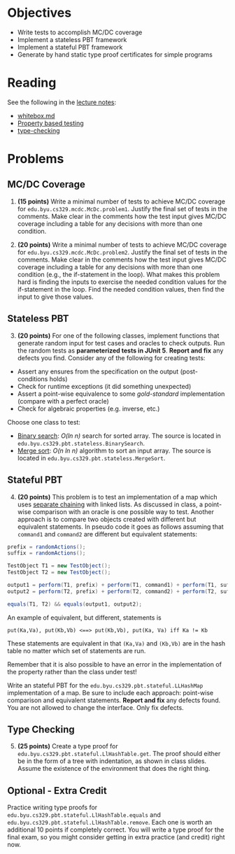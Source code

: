 # Objectives

  * Write tests to accomplish MC/DC coverage
  * Implement a stateless PBT framework
  * Implement a stateful PBT framework
  * Generate by hand static type proof certificates for simple programs

# Reading

See the following in the [lecture notes](https://bitbucket.org/byucs329/byu-cs-329-lecture-notes/src/master/):

  * [whitebox.md](https://bitbucket.org/byucs329/byu-cs-329-lecture-notes/src/master/whitebox/white-box.md)
  * [Property based testing](https://bitbucket.org/byucs329/byu-cs-329-lecture-notes/src/master/property-based-testing/)
  * [type-checking](https://bitbucket.org/byucs329/byu-cs-329-lecture-notes/src/master/type-checking.md)

# Problems

## MC/DC Coverage

1) **(15 points)** Write a minimal number of tests to achieve MC/DC coverage for `edu.byu.cs329.mcdc.McDc.problem1`. Justify the final set of tests in the comments. Make clear in the comments how the test input gives MC/DC coverage including a table for any decisions with more than one condition.

2) **(20 points)** Write a minimal number of tests to achieve MC/DC coverage for `edu.byu.cs329.mcdc.McDc.problem2`. Justify the final set of tests in the comments. Make clear in the comments how the test input gives MC/DC coverage including a table for any decisions with more than one condition (e.g., the if-statement in the loop). What makes this problem hard is finding the inputs to exercise the needed condition values for the if-statement in the loop. Find the needed condition values, then find the input to give those values.

## Stateless PBT

3) **(20 points)** For one of the following classes, implement functions that generate random input for test cases and oracles to check outputs. Run the random tests as **parameterized tests in JUnit 5**. **Report and fix** any defects you find. Consider any of the following for creating tests:

  * Assert any ensures from the specification on the output (post-conditions holds)
  * Check for runtime exceptions (it did something unexpected)
  * Assert a point-wise equivalence to some *gold-standard* implementation (compare with a perfect oracle)
  * Check for algebraic properties (e.g. inverse, etc.)

Choose one class to test:

  * [Binary search](https://en.wikipedia.org/wiki/Binary_search_algorithm): *O(ln n)* search for sorted array. The source is located in `edu.byu.cs329.pbt.stateless.BinarySearch`. 
  * [Merge sort](https://en.wikipedia.org/wiki/Merge_sort): *O(n ln n)* algorithm to sort an input array. The source is located in `edu.byu.cs329.pbt.stateless.MergeSort`.

## Stateful PBT

4) **(20 points)** This problem is to test an implementation of a map which uses [separate chaining](https://en.wikipedia.org/wiki/Hash_table) with linked lists. As discussed in class, a point-wise comparison with an oracle is one possible way to test. Another approach is to compare two objects created with different but equivalent statements. In pseudo code it goes as follows assuming that `command1` and `command2` are different but equivalent statements:

```java
prefix = randomActions();
suffix = randomActions();

TestObject T1 = new TestObject();
TestObject T2 = new TestObject();

output1 = perform(T1, prefix) + perform(T1, command1) + perform(T1, suffix);
output2 = perform(T2, prefix) + perform(T2, command2) + perform(T2, suffix);

equals(T1, T2) && equals(output1, output2);
```

An example of equivalent, but different, statements is

```
put(Ka,Va), put(Kb,Vb) <==> put(Kb,Vb), put(Ka, Va) iff Ka != Kb
```

These statements are equivalent in that `(Ka,Va)` and `(Kb,Vb)` are in the hash table no matter which set of statements are run.

Remember that it is also possible to have an error in the implementation of the property rather than the class under test!

Write an stateful PBT for the `edu.byu.cs329.pbt.stateful.LLHashMap` implementation of a map.  Be sure to include each approach: point-wise comparison and equivalent statements. **Report and fix** any defects found. You are not allowed to change the interface. Only fix defects. 

## Type Checking

5) **(25 points)** Create a type proof for `edu.byu.cs329.pbt.stateful.LlHashTable.get`. The proof should either be in the form of a tree with indentation, as shown in class slides. Assume the existence of the environment that does the right thing. 

## Optional - Extra Credit

Practice writing type proofs for  `edu.byu.cs329.pbt.stateful.LlHashTable.equals` and `edu.byu.cs329.pbt.stateful.LlHashTable.remove`. Each one is worth an additional 10 points if completely correct. You will write a type proof for the final exam, so you might consider getting in extra practice (and credit) right now.

